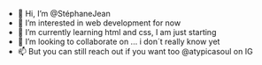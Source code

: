 - 👋 Hi, I’m @StéphaneJean
- 👀 I’m interested in web development for now
- 🌱 I’m currently learning html and css, I am just starting
- 💞️ I’m looking to collaborate on ... i don´t really know yet
- 📫 But you can still reach out if you want too @atypicasoul on IG

<!---
inmakim/inmakim is a ✨ special ✨ repository because its `README.md` (this file) appears on your GitHub profile.
You can click the Preview link to take a look at your changes.
--->
